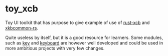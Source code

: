 # toy_xcb

Toy UI toolkit that has purpose to give example of use
of [rust-xcb](https://github.com/rust-x-bindings/rust-xcb) and
[xkbcommon-rs](https://github.com/rust-x-bindings/xkbcommon-rs).

Quite useless by itself, but it is a good resource for learners.
Some modules, such as [key](https://github.com/rust-x-bindings/toy_xcb/blob/master/src/key.rs)
and [keyboard](https://github.com/rust-x-bindings/toy_xcb/blob/master/src/key.rs) are
however well developed and could be used in more ambitious projects with very few changes.